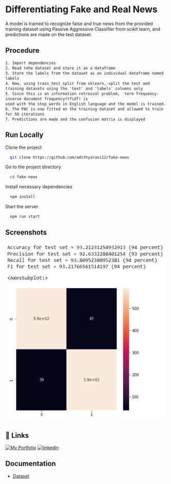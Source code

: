 
# Differentiating Fake and Real News

A model is trained to recognize false and true news from the provided training dataset using Passive Aggressive Classifier from scikit learn, and predictions are made on the test dataset.
## Procedure

	1. Import dependencies
    2. Read tehe dataset and store it as a dataframe
    3. Store the labels from the dataset as an individual dataframe named labels
    4. Now, using train_test_split from sklearn, split the test and training datasets using the 'text' and 'labels' columns only
    5. Since this is an information retreival problem,  term frequency-inverse document frequency(tfidf) is 
    used with the stop_words in English language and the model is trained.
    6. The PAC is now fitted on the training dataset and allowed to train for 50 iterations
    7. Predictions are made and the confusion matrix is displayed


## Run Locally

Clone the project

```bash
  git clone https://github.com/adithyaravi12/fake-news
```

Go to the project directory

```bash
  cd fake-news
```

Install necessary dependencies 
```bash
  npm install
```

Start the server

```bash
  npm run start
```


## Screenshots

![App Screenshot](https://github.com/adithyaravi12/fake-news/blob/main/fake_news_output.png)

## 🔗 Links
[![My Portfolio](https://img.shields.io/badge/my_portfolio-000?style=for-the-badge&logo=ko-fi&logoColor=white)](http://adithyaravi12.github.io/)
[![linkedin](https://img.shields.io/badge/linkedin-0A66C2?style=for-the-badge&logo=linkedin&logoColor=white)](https://www.linkedin.com/in/adithya-ravi-707443126/)



## Documentation

- [Dataset](https://www.kaggle.com/datasets/hassanamin/textdb3?resource=download)






